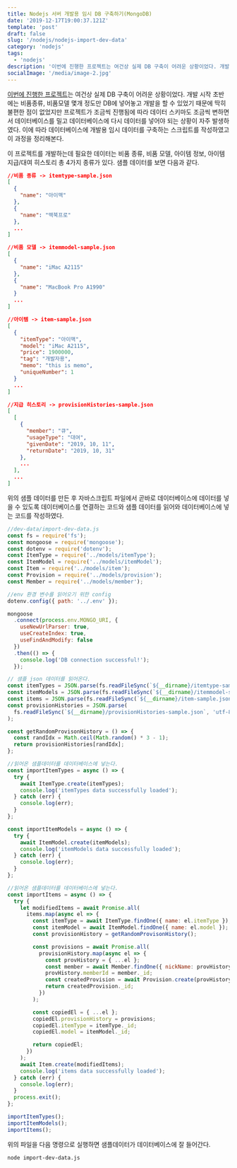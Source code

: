 ```yaml
---
title: Nodejs 서버 개발용 임시 DB 구축하기(MongoDB)
date: '2019-12-17T19:00:37.121Z'
template: 'post'
draft: false
slug: '/nodejs/nodejs-import-dev-data'
category: 'nodejs'
tags:
  - 'nodejs'
description: '이번에 진행한 프로젝트는 여건상 실제 DB 구축이 어려운 상황이었다. 개발 시작 초반에는 비품종류, 비품모델 몇개 정도만 DB에 넣어놓고 개발을 할 수 있었기 때문에 딱히 불편한 점이 없었지만 프로젝트가 조금씩 진행됨에 따라 데이터 스키마도 조금씩 변하면서 데이터베이스를 밀고 데이터베이스에 다시 데이터를 넣어야 되는 상황이 자주 발생하였다. 이에 따라 데이터베이스에 개발용 임시 데이터를 구축하는 스크립트를 작성하였고 이 과정을 정리해본다...'
socialImage: '/media/image-2.jpg'
---
```


[이번에 진행한 프로젝트](https://github.com/saegeullee/groupmeal)는 여건상 실제 DB 구축이 어려운 상황이었다. 개발 시작 초반에는 비품종류, 비품모델 몇개 정도만 DB에 넣어놓고 개발을 할 수 있었기 때문에 딱히 불편한 점이 없었지만 프로젝트가 조금씩 진행됨에 따라 데이터 스키마도 조금씩 변하면서 데이터베이스를 밀고 데이터베이스에 다시 데이터를 넣어야 되는 상황이 자주 발생하였다. 이에 따라 데이터베이스에 개발용 임시 데이터를 구축하는 스크립트를 작성하였고 이 과정을 정리해본다.

이 프로젝트를 개발하는데 필요한 데이터는 비품 종류, 비품 모델, 아이템 정보, 아이템 지급/대여 히스토리 총 4가지 종류가 있다. 샘플 데이터를 보면 다음과 같다.

```json
//비품 종류 -> itemtype-sample.json
[
  {
    "name": "아이맥"
  },
  {
    "name": "맥북프로"
  },
  ...
]
```

```json
//비품 모델 -> itemmodel-sample.json
[
  {
    "name": "iMac A2115"
  },
  {
    "name": "MacBook Pro A1990"
  }
  ...
]
```

```json
//아이템 -> item-sample.json
[
  {
    "itemType": "아이맥",
    "model": "iMac A2115",
    "price": 1900000,
    "tag": "개발자용",
    "memo": "this is memo",
    "uniqueNumber": 1
  }
  ...
]
```

```json
//지급 히스토리 -> provisionHistories-sample.json
[
  [
    {
      "member": "큐",
      "usageType": "대여",
      "givenDate": "2019, 10, 11",
      "returnDate": "2019, 10, 31"
    },
    ...
  ],
  ...
]

```

위의 샘플 데이터를 만든 후 자바스크립트 파일에서 곧바로 데이터베이스에 데이터를 넣을 수 있도록 데이터베이스를 연결하는 코드와 샘플 데이터를 읽어와 데이터베이스에 넣는 코드를 작성하였다.

```js
//dev-data/import-dev-data.js
const fs = require('fs');
const mongoose = require('mongoose');
const dotenv = require('dotenv');
const ItemType = require('../models/itemType');
const ItemModel = require('../models/itemModel');
const Item = require('../models/item');
const Provision = require('../models/provision');
const Member = require('../models/member');

//env 환경 변수를 읽어오기 위한 config
dotenv.config({ path: '../.env' });

mongoose
  .connect(process.env.MONGO_URI, {
    useNewUrlParser: true,
    useCreateIndex: true,
    useFindAndModify: false
  })
  .then(() => {
    console.log('DB connection successful!');
  });

// 샘플 json 데이터를 읽어온다.
const itemTypes = JSON.parse(fs.readFileSync(`${__dirname}/itemtype-sample.json`, 'utf-8'));
const itemModels = JSON.parse(fs.readFileSync(`${__dirname}/itemmodel-sample.json`, 'utf-8'));
const items = JSON.parse(fs.readFileSync(`${__dirname}/item-sample.json`, 'utf-8'));
const provisionHistories = JSON.parse(
  fs.readFileSync(`${__dirname}/provisionHistories-sample.json`, 'utf-8')
);

const getRandomProvisonHistory = () => {
  const randIdx = Math.ceil(Math.random() * 3 - 1);
  return provisionHistories[randIdx];
};

//읽어온 샘플데이터를 데이터베이스에 넣는다.
const importItemTypes = async () => {
  try {
    await ItemType.create(itemTypes);
    console.log('itemTypes data successfully loaded');
  } catch (err) {
    console.log(err);
  }
};

const importItemModels = async () => {
  try {
    await ItemModel.create(itemModels);
    console.log('itemModels data successfully loaded');
  } catch (err) {
    console.log(err);
  }
};

//읽어온 샘플데이터를 데이터베이스에 넣는다.
const importItems = async () => {
  try {
    let modifiedItems = await Promise.all(
      items.map(async el => {
        const itemType = await ItemType.findOne({ name: el.itemType });
        const itemModel = await ItemModel.findOne({ name: el.model });
        const provisionHistory = getRandomProvisonHistory();

        const provisions = await Promise.all(
          provisionHistory.map(async el => {
            const provHistory = { ...el };
            const member = await Member.findOne({ nickName: provHistory.member });
            provHistory.memberId = member._id;
            const createdProvision = await Provision.create(provHistory);
            return createdProvision._id;
          })
        );

        const copiedEl = { ...el };
        copiedEl.provisionHistory = provisions;
        copiedEl.itemType = itemType._id;
        copiedEl.model = itemModel._id;

        return copiedEl;
      })
    );
    await Item.create(modifiedItems);
    console.log('items data successfully loaded');
  } catch (err) {
    console.log(err);
  }
  process.exit();
};

importItemTypes();
importItemModels();
importItems();
```

위의 파일을 다음 명령으로 실행하면 샘플데이터가 데이터베이스에 잘 들어간다.

```
node import-dev-data.js
```
